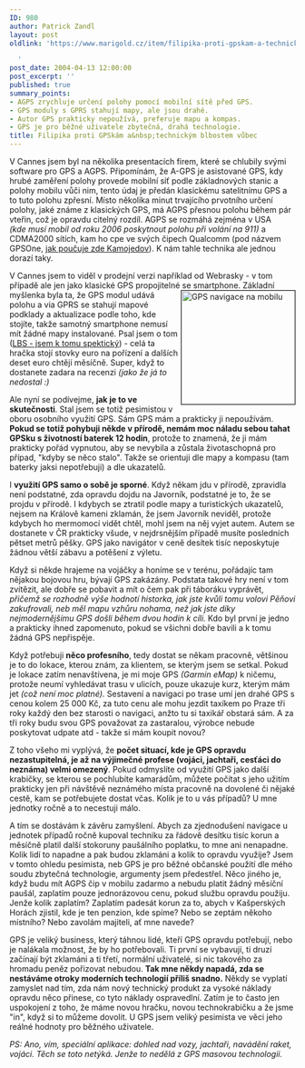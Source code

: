 ```yaml
---
ID: 980
author: Patrick Zandl
layout: post
oldlink: 'https://www.marigold.cz/item/filipika-proti-gpskam-a-technickym-blbostem-vubec

  '
post_date: 2004-04-13 12:00:00
post_excerpt: ''
published: true
summary_points:
- AGPS zrychluje určení polohy pomocí mobilní sítě před GPS.
- GPS moduly s GPRS stahují mapy, ale jsou drahé.
- Autor GPS prakticky nepoužívá, preferuje mapu a kompas.
- GPS je pro běžné uživatele zbytečná, drahá technologie.
title: Filipika proti GPSkám a&nbsp;technickým blbostem vůbec
---
```


<p>
V Cannes jsem byl na několika presentacích firem, které se chlubily svými software pro GPS a AGPS. Připomínám, že A-GPS je asistované GPS, kdy hrubé zaměření polohy provede mobilní síť podle základnových stanic a polohy mobilu vůči nim, tento údaj je předán klasickému satelitnímu GPS a to tuto polohu zpřesní. Místo několika minut trvajícího prvotního určení polohy, jaké známe z klasických GPS, má AGPS přesnou polohu během pár vteřin, což je opravdu citelný rozdíl. AGPS se rozmáhá zejména v USA <EM>(kde&#160;musí mobil od roku 2006 poskytnout polohu při volání na 911)&#160;</EM>a CDMA2000 sítích, kam ho cpe ve svých čipech Qualcomm (pod názvem GPSOne, <A href="http://vucako.bloguje.cz/35111_item.php" target=_blank>jak poučuje zde Kamojedov</A>). K nám tahle technika ale jednou dorazí taky. </p>

<p>
V Cannes jsem to viděl v prodejní verzi například od Webrasky - v tom případě ale jen jako klasické GPS propojitelné se smartphone. Základní myšlenka byla ta, že GPS modul udává <IMG height=200 alt="GPS navigace na mobilu" src="/wp-content/uploads/gpsnavigace.jpg" width=200 align=right border=1>polohu a via GPRS se stahují mapové podklady a aktualizace podle toho, kde stojíte, takže samotný smartphone nemusí mít žádné mapy instalované. Psal jsem o tom (<A href="/zprava.html?cislo=27213">LBS - jsem k tomu spektický</A>)&#160;- celá ta hračka stojí stovky euro na pořízení a dalších deset euro chtějí měsíčně. Super, když to dostanete zadara na recenzi <EM>(jako že já to nedostal :)</EM></p>

<p>
Ale nyní se podívejme, <STRONG>jak je to ve skutečnosti</STRONG>. Stal jsem se totiž pesimistou v oboru osobního využití GPS. Sám GPS mám a prakticky ji nepoužívám. <STRONG>Pokud se totiž pohybuji někde v přírodě, nemám moc náladu sebou tahat GPSku s životností baterek 12 hodin</STRONG>, protože to znamená, že ji mám prakticky pořád vypnutou, aby se nevybila a zůstala životaschopná pro případ, "kdyby se něco stalo". Takže se orientuji dle mapy a kompasu (tam baterky jaksi nepotřebuji) a dle ukazatelů. </p>

<p>
I <STRONG>využití GPS samo o sobě je sporné</STRONG>. Když někam jdu v přírodě, zpravidla není podstatné, zda opravdu dojdu na Javorník, podstatné je to, že se projdu v přírodě. I kdybych se ztratil podle mapy a turistických ukazatelů, nejsem na Králově kameni zklamán, že jsem Javorník neviděl, protože kdybych ho mermomocí vidět chtěl, mohl jsem na něj vyjet autem. Autem se dostanete v ČR prakticky všude, v nejdrsnějším případě musíte posledních pětset metrů pěšky. GPS jako navigátor v ceně desítek tisíc neposkytuje žádnou větší zábavu a potěšení z výletu. </p>

<p>
Když si někde hrajeme na vojáčky a honíme se v terénu, pořádajíc tam nějakou bojovou hru, bývají GPS zakázány. Podstata takové hry není v tom zvítězit, ale dobře se pobavit a mít o čem pak při táboráku vyprávět, <EM>přičemž se rozhodně výše hodnotí historka, jak jste kvůli tomu volovi Pěňovi zakufrovali, neb měl mapu vzhůru nohama, než jak jste díky nejmodernějšímu GPS došli během dvou hodin k cíli.</EM> Kdo byl první je jedno a prakticky ihned zapomenuto, pokud se všichni dobře bavili a k tomu žádná GPS nepřispěje. </p>

<p>
Když potřebuji <STRONG>něco profesního</STRONG>, tedy dostat se někam pracovně, většinou je to do lokace, kterou znám, za klientem, se kterým jsem se setkal. Pokud je lokace zatím nenavštívena, je mi moje GPS <EM>(Garmin eMap) </EM>k ničemu, protože neumí vyhledávat trasu v ulicích, pouze ukazuje kurz, kterým mám jet <EM>(což není moc platné).</EM> Sestavení a navigaci po trase umí jen drahé GPS s cenou kolem 25 000 Kč, za tuto cenu ale mohu jezdit taxíkem po Praze tři roky každý den bez starosti o navigaci, anžto tu si taxikář obstará sám. A za tři roky budu svou GPS považovat za zastaralou, výrobce nebude poskytovat udpate atd - takže si mám koupit novou?</p>

<p>
Z toho všeho mi vyplývá, že <STRONG>počet situací, kde je GPS opravdu nezastupitelná, je až na výjimečné profese (vojáci, jachtaři, cesťáci do neznáma) velmi omezený</STRONG>. Pokud odmyslíte od využití GPS jako další krabičky, se kterou se pochlubíte kamarádům, můžete počítat s jeho užitím prakticky jen při&#160;návštěvě neznámého místa pracovně na dovolené či nějaké cestě, kam se potřebujete dostat včas. Kolik je to u vás případů? U mne jednotky ročně a to necestuji málo. </p>

<p>
A tím se dostávám k závěru zamyšlení. Abych za zjednodušení navigace u jednotek případů ročně kupoval techniku za řádově desítku tisíc korun a měsíčně platil další stokoruny paušálního poplatku, to mne ani nenapadne. Kolik lidí to napadne a pak budou zklamáni a kolik to opravdu využije? Jsem v tomto ohledu pesimista, neb GPS je pro běžné občanské použití dle mého soudu zbytečná technologie, argumenty jsem předestřel. Něco jiného je, když budu mít AGPS čip v mobilu zadarmo a nebudu platit žádný měsíční paušál, zaplatím pouze jednorázovou cenu, pokud službu opravdu použiju. Jenže kolik zaplatím? Zaplatím padesát korun za to, abych v Kašperských Horách zjistil, kde je ten penzion, kde spíme? Nebo se zeptám někoho místního? Nebo zavolám majiteli, ať mne navede?</p>

<p>
GPS je veliký business, který táhnou lidé, kteří GPS opravdu potřebují, nebo je nalákala možnost, že by ho potřebovali. Ti první se vybavují, ti druzí začínají být zklamáni a ti třetí, normální uživatelé, si nic takového za hromadu peněz pořizovat nebudou. <STRONG>Tak mne někdy napadá, zda se nestáváme otroky moderních technologií příliš snadno.</STRONG> Někdy se vyplatí zamyslet nad tím, zda nám nový technický produkt za vysoké náklady opravdu něco přinese, co tyto náklady ospravedlní. Zatím je to často jen uspokojení z toho, že máme novou hračku, novou technokrabičku a že jsme "in", když si to můžeme dovolit. U GPS jsem veliký pesimista ve věci jeho reálné hodnoty pro běžného uživatele.</p>

<p>
<EM>PS: Ano, vím, speciální aplikace: dohled nad vozy, jachtaři, navádění raket, vojáci. Těch se toto netýká. Jenže to nedělá z GPS masovou technologii.</EM> </p>
